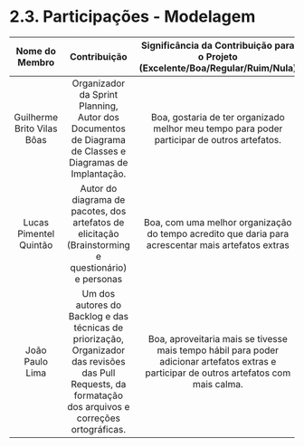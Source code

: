 # 2.3. Participações - Modelagem

|       Nome do Membro       |                                                                       Contribuição                                                                        |                              Significância da Contribuição para o Projeto (Excelente/Boa/Regular/Ruim/Nula)                               |
| :------------------------: | :-------------------------------------------------------------------------------------------------------------------------------------------------------: | :---------------------------------------------------------------------------------------------------------------------------------------: |
| Guilherme Brito Vilas Bôas |                          Organizador da Sprint Planning, Autor dos Documentos de Diagrama de Classes e Diagramas de Implantação.                          |                        Boa, gostaria de ter organizado melhor meu tempo para poder participar de outros artefatos.                        |
|   Lucas Pimentel Quintão   |                            Autor do diagrama de pacotes, dos artefatos de elicitação (Brainstorming e questionário) e personas                            |                    Boa, com uma melhor organização do tempo acredito que daria para acrescentar mais artefatos extras                     |
|      João Paulo Lima       | Um dos autores do Backlog e das técnicas de priorização, Organizador das revisões das Pull Requests, da formatação dos arquivos e correções ortográficas. | Boa, aproveitaria mais se tivesse mais tempo hábil para poder adicionar artefatos extras e participar de outros artefatos com mais calma. |
